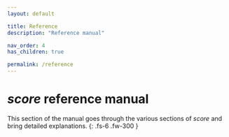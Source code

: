 ```yaml
---
layout: default

title: Reference
description: "Reference manual"

nav_order: 4
has_children: true

permalink: /reference
---
```


# *score* reference manual

This section of the manual goes through the various sections of *score* and bring detailed explanations.
{: .fs-6 .fw-300 }
